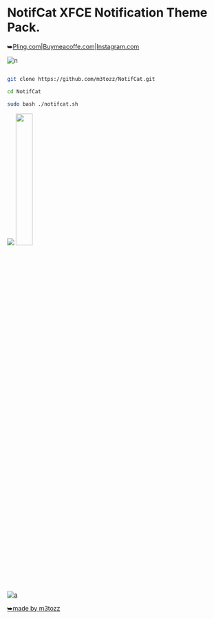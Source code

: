 # NotifCat XFCE Notification Theme Pack.
⮩<a href="https://www.pling.com/p/2030201/">Pling.com</a>|<a href="https://www.buymeacoffee.com/m3tozz/">Buymeacoffe.com</a>|<a href="https://www.instagram.com/metozz.exe/">Instagram.com</a>

![n](https://user-images.githubusercontent.com/79897762/235468495-fda40073-cb0d-4f6c-95bc-b20921edfba0.png)

```bash

git clone https://github.com/m3tozz/NotifCat.git 
```
```bash
cd NotifCat 
```
```bash
sudo bash ./notifcat.sh
```
<p align="left"><img src="https://user-images.githubusercontent.com/79897762/235989595-3f791615-6882-4c24-ae52-e9da906d0a80.png"> <a href="https://www.pling.com/p/2030201/" target="_blank"> <align="right"><img src="https://store.kde.org/images/system/ocsstore-download-button.png" width="28%">
  
![a](https://user-images.githubusercontent.com/79897762/235471983-c7ad69a0-576a-471e-95e7-034ac9336824.png)

⮩made by m3tozz
